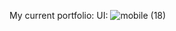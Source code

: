 My current portfolio:
UI:
![mobile (18)](https://github.com/abdessamadpas/Chat-App/assets/53188247/711db96d-5f6b-4c20-a5e2-369d7c002381)
